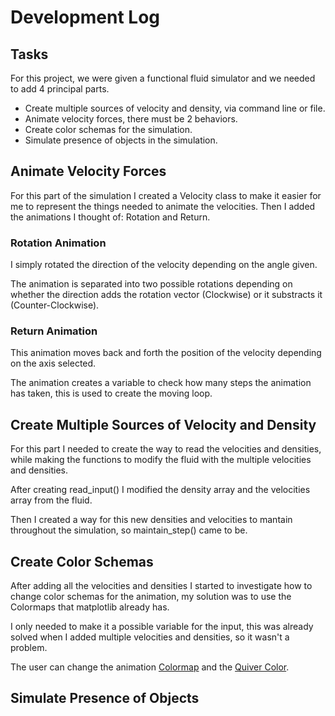 # Development Log
## Tasks
For this project, we were given a functional fluid simulator and we needed to add 4 principal parts.
* Create multiple sources of velocity and density, via command line or file.
* Animate velocity forces, there must be 2 behaviors.
* Create color schemas for the simulation.
* Simulate presence of objects in the simulation.

## Animate Velocity Forces
For this part of the simulation I created a Velocity class to make it easier for me to represent the things needed to animate the velocities. Then I added the animations I thought of: Rotation and Return.
### Rotation Animation
I simply rotated the direction of the velocity depending on the angle given.

The animation is separated into two possible rotations depending on whether the direction adds the rotation vector (Clockwise) or it
substracts it (Counter-Clockwise).
### Return Animation
This animation moves back and forth the position of the velocity depending on the axis selected.

The animation creates a variable to check how many steps the animation has taken, this is used to create the moving loop.

## Create Multiple Sources of Velocity and Density
For this part I needed to create the way to read the velocities and densities, while making the functions to modify the fluid with the multiple velocities and densities.

After creating read_input() I modified the density array and the velocities array from the fluid.

Then I created a way for this new densities and velocities to mantain throughout the simulation, so maintain_step() came to be.

## Create Color Schemas
After adding all the velocities and densities I started to investigate how to change color schemas for the animation, my solution was to use the Colormaps that matplotlib already has.

I only needed to make it a possible variable for the input, this was already solved when I added multiple velocities and densities, so it wasn't a problem.

The user can change the animation [Colormap](https://matplotlib.org/3.5.1/tutorials/colors/colormaps.html) and the [Quiver Color](https://matplotlib.org/stable/tutorials/colors/colors.html).


## Simulate Presence of Objects